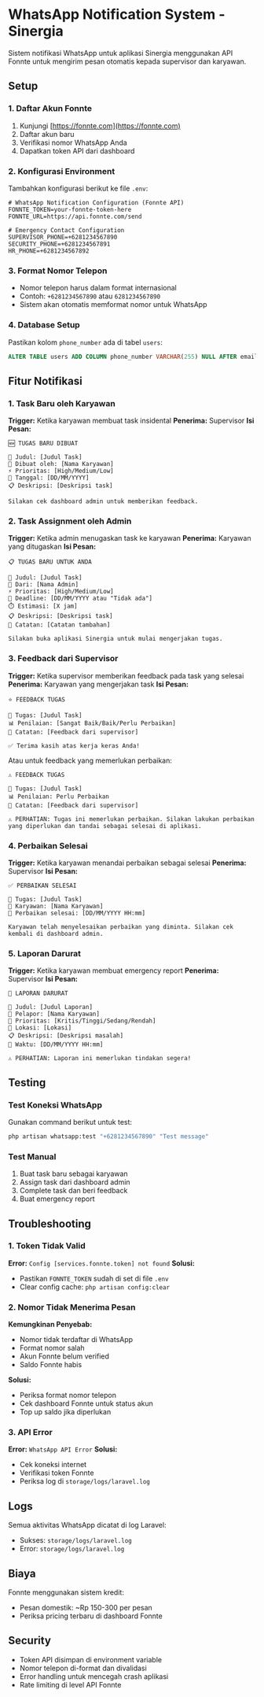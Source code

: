 # WhatsApp Notification System - Sinergia

Sistem notifikasi WhatsApp untuk aplikasi Sinergia menggunakan API Fonnte untuk mengirim pesan otomatis kepada supervisor dan karyawan.

## Setup

### 1. Daftar Akun Fonnte

1. Kunjungi [https://fonnte.com](https://fonnte.com)
2. Daftar akun baru
3. Verifikasi nomor WhatsApp Anda
4. Dapatkan token API dari dashboard

### 2. Konfigurasi Environment

Tambahkan konfigurasi berikut ke file `.env`:

```env
# WhatsApp Notification Configuration (Fonnte API)
FONNTE_TOKEN=your-fonnte-token-here
FONNTE_URL=https://api.fonnte.com/send

# Emergency Contact Configuration
SUPERVISOR_PHONE=+6281234567890
SECURITY_PHONE=+6281234567891
HR_PHONE=+6281234567892
```

### 3. Format Nomor Telepon

- Nomor telepon harus dalam format internasional
- Contoh: `+6281234567890` atau `6281234567890`
- Sistem akan otomatis memformat nomor untuk WhatsApp

### 4. Database Setup

Pastikan kolom `phone_number` ada di tabel `users`:

```sql
ALTER TABLE users ADD COLUMN phone_number VARCHAR(255) NULL AFTER email;
```

## Fitur Notifikasi

### 1. Task Baru oleh Karyawan

**Trigger:** Ketika karyawan membuat task insidental
**Penerima:** Supervisor
**Isi Pesan:**
```
🆕 TUGAS BARU DIBUAT

📝 Judul: [Judul Task]
👤 Dibuat oleh: [Nama Karyawan]
⚡ Prioritas: [High/Medium/Low]
📅 Tanggal: [DD/MM/YYYY]
📋 Deskripsi: [Deskripsi task]

Silakan cek dashboard admin untuk memberikan feedback.
```

### 2. Task Assignment oleh Admin

**Trigger:** Ketika admin menugaskan task ke karyawan
**Penerima:** Karyawan yang ditugaskan
**Isi Pesan:**
```
📋 TUGAS BARU UNTUK ANDA

📝 Judul: [Judul Task]
👔 Dari: [Nama Admin]
⚡ Prioritas: [High/Medium/Low]
📅 Deadline: [DD/MM/YYYY atau "Tidak ada"]
⏱️ Estimasi: [X jam]
📋 Deskripsi: [Deskripsi task]
📝 Catatan: [Catatan tambahan]

Silakan buka aplikasi Sinergia untuk mulai mengerjakan tugas.
```

### 3. Feedback dari Supervisor

**Trigger:** Ketika supervisor memberikan feedback pada task yang selesai
**Penerima:** Karyawan yang mengerjakan task
**Isi Pesan:**
```
⭐ FEEDBACK TUGAS

📝 Tugas: [Judul Task]
📊 Penilaian: [Sangat Baik/Baik/Perlu Perbaikan]
💬 Catatan: [Feedback dari supervisor]

✅ Terima kasih atas kerja keras Anda!
```

Atau untuk feedback yang memerlukan perbaikan:
```
⚠️ FEEDBACK TUGAS

📝 Tugas: [Judul Task]
📊 Penilaian: Perlu Perbaikan
💬 Catatan: [Feedback dari supervisor]

⚠️ PERHATIAN: Tugas ini memerlukan perbaikan. Silakan lakukan perbaikan yang diperlukan dan tandai sebagai selesai di aplikasi.
```

### 4. Perbaikan Selesai

**Trigger:** Ketika karyawan menandai perbaikan sebagai selesai
**Penerima:** Supervisor
**Isi Pesan:**
```
✅ PERBAIKAN SELESAI

📝 Tugas: [Judul Task]
👤 Karyawan: [Nama Karyawan]
📅 Perbaikan selesai: [DD/MM/YYYY HH:mm]

Karyawan telah menyelesaikan perbaikan yang diminta. Silakan cek kembali di dashboard admin.
```

### 5. Laporan Darurat

**Trigger:** Ketika karyawan membuat emergency report
**Penerima:** Supervisor
**Isi Pesan:**
```
🚨 LAPORAN DARURAT

📝 Judul: [Judul Laporan]
👤 Pelapor: [Nama Karyawan]
🔴 Prioritas: [Kritis/Tinggi/Sedang/Rendah]
📍 Lokasi: [Lokasi]
📋 Deskripsi: [Deskripsi masalah]
📅 Waktu: [DD/MM/YYYY HH:mm]

⚠️ PERHATIAN: Laporan ini memerlukan tindakan segera!
```

## Testing

### Test Koneksi WhatsApp

Gunakan command berikut untuk test:

```bash
php artisan whatsapp:test "+6281234567890" "Test message"
```

### Test Manual

1. Buat task baru sebagai karyawan
2. Assign task dari dashboard admin
3. Complete task dan beri feedback
4. Buat emergency report

## Troubleshooting

### 1. Token Tidak Valid

**Error:** `Config [services.fonnte.token] not found`
**Solusi:** 
- Pastikan `FONNTE_TOKEN` sudah di set di file `.env`
- Clear config cache: `php artisan config:clear`

### 2. Nomor Tidak Menerima Pesan

**Kemungkinan Penyebab:**
- Nomor tidak terdaftar di WhatsApp
- Format nomor salah
- Akun Fonnte belum verified
- Saldo Fonnte habis

**Solusi:**
- Periksa format nomor telepon
- Cek dashboard Fonnte untuk status akun
- Top up saldo jika diperlukan

### 3. API Error

**Error:** `WhatsApp API Error`
**Solusi:**
- Cek koneksi internet
- Verifikasi token Fonnte
- Periksa log di `storage/logs/laravel.log`

## Logs

Semua aktivitas WhatsApp dicatat di log Laravel:
- Sukses: `storage/logs/laravel.log`
- Error: `storage/logs/laravel.log`

## Biaya

Fonnte menggunakan sistem kredit:
- Pesan domestik: ~Rp 150-300 per pesan
- Periksa pricing terbaru di dashboard Fonnte

## Security

- Token API disimpan di environment variable
- Nomor telepon di-format dan divalidasi
- Error handling untuk mencegah crash aplikasi
- Rate limiting di level API Fonnte
